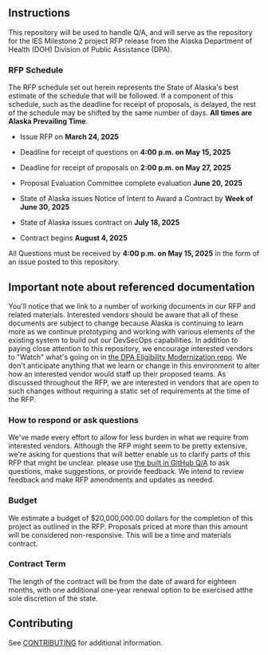 ## Instructions

This repository will be used to handle Q/A, and will serve as the repository for the IES Milestone 2 project RFP release from the Alaska Department of Health (DOH) Division of Public Assistance (DPA).

### RFP Schedule
The RFP schedule set out herein represents the State of Alaska's best
estimate of the schedule that will be followed. If a component of this
schedule, such as the deadline for receipt of proposals, is delayed, the
rest of the schedule may be shifted by the same number of days. **All
times are Alaska Prevailing Time**.


-   Issue RFP on **March 24, 2025**

-   Deadline for receipt of questions on **4:00 p.m. on May 15, 2025**

-   Deadline for receipt of proposals on **2:00 p.m. on May 27, 2025**

-   Proposal Evaluation Committee complete evaluation **June 20, 2025**

-   State of Alaska issues Notice of Intent to Award a Contract by **Week of June 30, 2025**

-   State of Alaska issues contract on **July 18, 2025**

-   Contract begins **August 4, 2025**


All Questions must be received by **4:00 p.m. on May 15, 2025** in the form of an issue posted to this repository. 



## Important note about referenced documentation

You'll notice that we link to a number of working documents in our RFP and related materials.  Interested vendors should be aware that all of these documents are subject to change because Alaska is continuing to learn more as we continue prototyping and working with various elements of the existing system to build out our DevSecOps capabilities.  In addition to paying close attention to this repository, we encourage interested vendors to "Watch" what's going on in [the DPA Eligibility Modernization repo](https://github.com/akhealth/EIS-Modernization).  We don't anticipate anything that we learn or change in this environment to alter how an interested vendor would staff up their proposed teams.  As discussed throughout the RFP, we are interested in vendors that are open to such changes without requiring a static set of requirements at the time of the RFP.

### How to respond or ask questions

We've made every effort to allow for less burden in what we require from interested vendors.  Although the RFP might seem to be pretty extensive, we're asking for questions that will better enable us to clarify parts of this RFP that might be unclear. please use [the built in GitHub Q/A](https://github.com/akhealth/RFP-IES-Milestone2/issues/new/choose) to ask questions, make suggestions, or provide feedback. We intend to review feedback and make RFP amendments and updates as needed.

### Budget

We estimate a budget of \$20,000,000.00 dollars for the completion of this project as outlined in the RFP. Proposals priced at more than this amount will be considered non-responsive.  This will be a time and materials contract.

### Contract Term

The length of the contract will be from the date of award for eighteen months, with one additional one-year renewal option to be exercised atthe sole discretion of the state.


## Contributing
See [CONTRIBUTING](https://github.com/akhealth/RFP-IES-Milestone2/blob/main/Contributing) for additional information.
